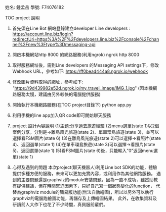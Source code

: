 姓名: 鍾孟岳
學號: F74076182

TOC project 說明

1. 首先須在Line Bot 網站登錄建立developer
Line developers : https://account.line.biz/login?redirectUri=https%3A%2F%2Fdevelopers.line.biz%2Fconsole%2Fchannel%2Fnew%3Ftype%3Dmessaging-api

2. 開啟本機網站http 8000 的網路服務(利用ngrok)
ngrok http 8000

3. 取得服務網址後，需到Line developers 的Messaging API settings下，修改Webhook URL，參考如下:
https://ff0bead444a8.ngrok.io/webhook

4. 修改圖片資料取得的網址，參考如下:
"https://9d439982e52d.ngrok.io/my_travel_image/IMG_1.jpg"
(因本機網路服務太慢，建議由另外較快的電腦提供服務)

5. 開始執行本機網路服務(在TOC project目錄下)
python app.py

6. 利用手機的line app加入QR code即可開始聊天服務

7. project 設計內容說明
    (1)主題:分享過去旅遊經驗
    (2)menu選單(state 1)以2個案例分享，分別是->離島風光旅遊(state 2)、單車環島旅遊(state 3)，並可以選擇看FSM圖片(state 6)
    (3)在離島風光旅遊(state 2)可以選擇->看照片(state 4)、返回選單(state 1)
    (4)在單車環島旅遊(state 3)可以選擇->看照片(state 5)、返回選單(state 1)
    (5)看FSM圖片(state 6)後，只能輸入"0"返回menu選單(state 1)

8. 心得及遇到的問題
    本次project(聊天機器人)利用Line bot SDK的功能，體驗提供多種方便的服務，未來可以更加充實內容，或利用作為其他網路服務。
遇到的主要問題還是graphviz的module安裝問題，因為一直不成功，雖然助教有提供建議，但在時間緊迫因素下，只好自己寫一個狀態變化的function，
代替為graphviz module的簡易版功能(無法自動繪圖)，所以以另外可以執行graphviz的電腦跑繪圖功能，再儲存及上傳繪圖結果。
此外，在收集資料及研讀前人大作下也花了不少時間，真佩服前輩們。